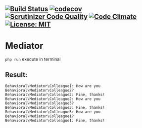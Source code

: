 [![Build Status](https://travis-ci.org/Jagepard/PhpDesignPatterns-Mediator.svg?branch=master)](https://travis-ci.org/Jagepard/PhpDesignPatterns-Mediator)
[![codecov](https://codecov.io/gh/Jagepard/PhpDesignPatterns-Mediator/branch/master/graph/badge.svg)](https://codecov.io/gh/Jagepard/PhpDesignPatterns-Mediator)
[![Scrutinizer Code Quality](https://scrutinizer-ci.com/g/Jagepard/PhpDesignPatterns-Mediator/badges/quality-score.png?b=master)](https://scrutinizer-ci.com/g/Jagepard/PhpDesignPatterns-Mediator/?branch=master)
[![Code Climate](https://codeclimate.com/github/Jagepard/PhpDesignPatterns-Mediator/badges/gpa.svg)](https://codeclimate.com/github/Jagepard/PhpDesignPatterns-Mediator)
[![License: MIT](https://img.shields.io/badge/license-MIT-498e7f.svg)](https://mit-license.org/)
-----
# Mediator
```php run``` execute in terminal

## Result:
```
Behavioral\Mediator\Colleague1: How are you Behavioral\Mediator\Colleague2?
Behavioral\Mediator\Colleague2: Fine, thanks!
Behavioral\Mediator\Colleague2: How are you Behavioral\Mediator\Colleague3?
Behavioral\Mediator\Colleague3: Fine, thanks!
Behavioral\Mediator\Colleague3: How are you Behavioral\Mediator\Colleague1?
Behavioral\Mediator\Colleague1: Fine, thanks!
```
